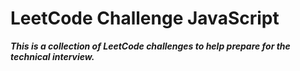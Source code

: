 # LeetCode Challenge JavaScript 
***This is a collection of LeetCode challenges to help prepare for the technical interview.***

